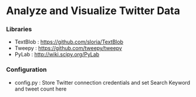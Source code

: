 # Analyze and Visualize Twitter Data

### Libraries

- TextBlob : https://github.com/sloria/TextBlob
- Tweepy : https://github.com/tweepy/tweepy
- PyLab : http://wiki.scipy.org/PyLab

### Configuration

- config.py : Store Twitter connection credentials and set Search Keyword and tweet count here

